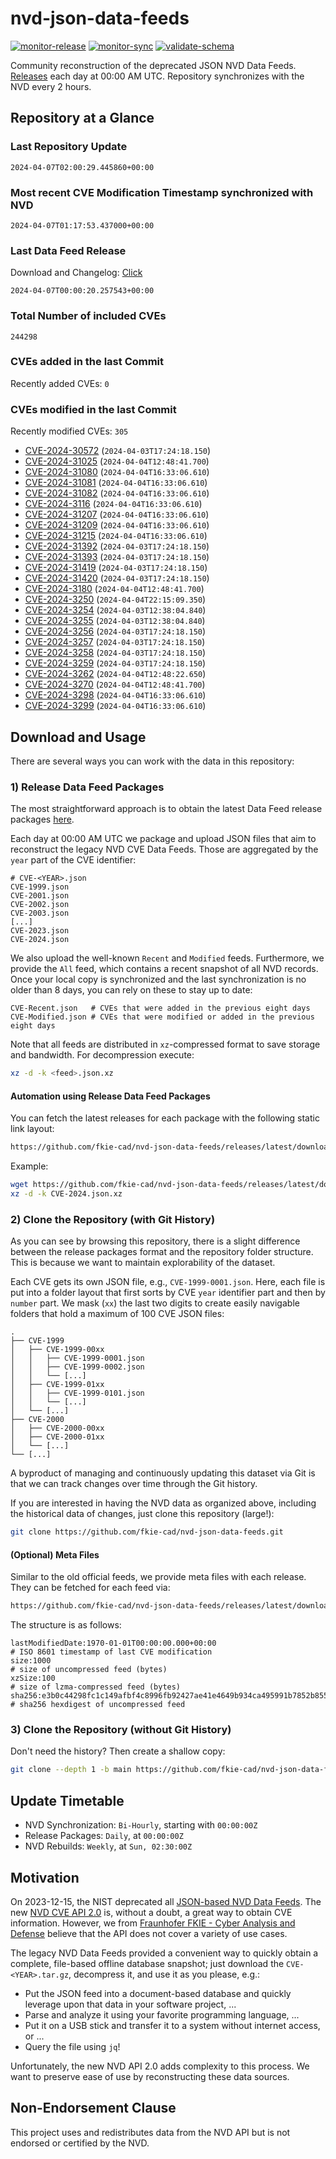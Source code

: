 # nvd-json-data-feeds

[![monitor-release](https://github.com/fkie-cad/nvd-json-data-feeds/actions/workflows/monitor_release.yml/badge.svg)](https://github.com/fkie-cad/nvd-json-data-feeds/actions/workflows/monitor_release.yml)
[![monitor-sync](https://github.com/fkie-cad/nvd-json-data-feeds/actions/workflows/monitor_sync.yml/badge.svg)](https://github.com/fkie-cad/nvd-json-data-feeds/actions/workflows/monitor_sync.yml)
[![validate-schema](https://github.com/fkie-cad/nvd-json-data-feeds/actions/workflows/validate_schema.yml/badge.svg)](https://github.com/fkie-cad/nvd-json-data-feeds/actions/workflows/validate_schema.yml)

Community reconstruction of the deprecated JSON NVD Data Feeds.
[Releases](https://github.com/fkie-cad/nvd-json-data-feeds/releases/latest) each day at 00:00 AM UTC.
Repository synchronizes with the NVD every 2 hours.

## Repository at a Glance

### Last Repository Update

```plain
2024-04-07T02:00:29.445860+00:00
```

### Most recent CVE Modification Timestamp synchronized with NVD

```plain
2024-04-07T01:17:53.437000+00:00
```

### Last Data Feed Release

Download and Changelog: [Click](https://github.com/fkie-cad/nvd-json-data-feeds/releases/latest)

```plain
2024-04-07T00:00:20.257543+00:00
```

### Total Number of included CVEs

```plain
244298
```

### CVEs added in the last Commit

Recently added CVEs: `0`



### CVEs modified in the last Commit

Recently modified CVEs: `305`

- [CVE-2024-30572](CVE-2024/CVE-2024-305xx/CVE-2024-30572.json) (`2024-04-03T17:24:18.150`)
- [CVE-2024-31025](CVE-2024/CVE-2024-310xx/CVE-2024-31025.json) (`2024-04-04T12:48:41.700`)
- [CVE-2024-31080](CVE-2024/CVE-2024-310xx/CVE-2024-31080.json) (`2024-04-04T16:33:06.610`)
- [CVE-2024-31081](CVE-2024/CVE-2024-310xx/CVE-2024-31081.json) (`2024-04-04T16:33:06.610`)
- [CVE-2024-31082](CVE-2024/CVE-2024-310xx/CVE-2024-31082.json) (`2024-04-04T16:33:06.610`)
- [CVE-2024-3116](CVE-2024/CVE-2024-31xx/CVE-2024-3116.json) (`2024-04-04T16:33:06.610`)
- [CVE-2024-31207](CVE-2024/CVE-2024-312xx/CVE-2024-31207.json) (`2024-04-04T16:33:06.610`)
- [CVE-2024-31209](CVE-2024/CVE-2024-312xx/CVE-2024-31209.json) (`2024-04-04T16:33:06.610`)
- [CVE-2024-31215](CVE-2024/CVE-2024-312xx/CVE-2024-31215.json) (`2024-04-04T16:33:06.610`)
- [CVE-2024-31392](CVE-2024/CVE-2024-313xx/CVE-2024-31392.json) (`2024-04-03T17:24:18.150`)
- [CVE-2024-31393](CVE-2024/CVE-2024-313xx/CVE-2024-31393.json) (`2024-04-03T17:24:18.150`)
- [CVE-2024-31419](CVE-2024/CVE-2024-314xx/CVE-2024-31419.json) (`2024-04-03T17:24:18.150`)
- [CVE-2024-31420](CVE-2024/CVE-2024-314xx/CVE-2024-31420.json) (`2024-04-03T17:24:18.150`)
- [CVE-2024-3180](CVE-2024/CVE-2024-31xx/CVE-2024-3180.json) (`2024-04-04T12:48:41.700`)
- [CVE-2024-3250](CVE-2024/CVE-2024-32xx/CVE-2024-3250.json) (`2024-04-04T22:15:09.350`)
- [CVE-2024-3254](CVE-2024/CVE-2024-32xx/CVE-2024-3254.json) (`2024-04-03T12:38:04.840`)
- [CVE-2024-3255](CVE-2024/CVE-2024-32xx/CVE-2024-3255.json) (`2024-04-03T12:38:04.840`)
- [CVE-2024-3256](CVE-2024/CVE-2024-32xx/CVE-2024-3256.json) (`2024-04-03T17:24:18.150`)
- [CVE-2024-3257](CVE-2024/CVE-2024-32xx/CVE-2024-3257.json) (`2024-04-03T17:24:18.150`)
- [CVE-2024-3258](CVE-2024/CVE-2024-32xx/CVE-2024-3258.json) (`2024-04-03T17:24:18.150`)
- [CVE-2024-3259](CVE-2024/CVE-2024-32xx/CVE-2024-3259.json) (`2024-04-03T17:24:18.150`)
- [CVE-2024-3262](CVE-2024/CVE-2024-32xx/CVE-2024-3262.json) (`2024-04-04T12:48:22.650`)
- [CVE-2024-3270](CVE-2024/CVE-2024-32xx/CVE-2024-3270.json) (`2024-04-04T12:48:41.700`)
- [CVE-2024-3298](CVE-2024/CVE-2024-32xx/CVE-2024-3298.json) (`2024-04-04T16:33:06.610`)
- [CVE-2024-3299](CVE-2024/CVE-2024-32xx/CVE-2024-3299.json) (`2024-04-04T16:33:06.610`)


## Download and Usage

There are several ways you can work with the data in this repository:

### 1) Release Data Feed Packages

The most straightforward approach is to obtain the latest Data Feed release packages [here](https://github.com/fkie-cad/nvd-json-data-feeds/releases/latest).

Each day at 00:00 AM UTC we package and upload JSON files that aim to reconstruct the legacy NVD CVE Data Feeds.
Those are aggregated by the `year` part of the CVE identifier:

```
# CVE-<YEAR>.json
CVE-1999.json
CVE-2001.json
CVE-2002.json
CVE-2003.json
[...]
CVE-2023.json
CVE-2024.json
```

We also upload the well-known `Recent` and `Modified` feeds.
Furthermore, we provide the `All` feed, which contains a recent snapshot of all NVD records.
Once your local copy is synchronized and the last synchronization is no older than 8 days, you can rely on these to stay up to date:

```plain
CVE-Recent.json   # CVEs that were added in the previous eight days
CVE-Modified.json # CVEs that were modified or added in the previous eight days
```

Note that all feeds are distributed in `xz`-compressed format to save storage and bandwidth.
For decompression execute:

```sh
xz -d -k <feed>.json.xz
```

#### Automation using Release Data Feed Packages

You can fetch the latest releases for each package with the following static link layout:

```sh
https://github.com/fkie-cad/nvd-json-data-feeds/releases/latest/download/CVE-<YEAR>.json.xz
```

Example:

```sh
wget https://github.com/fkie-cad/nvd-json-data-feeds/releases/latest/download/CVE-2024.json.xz
xz -d -k CVE-2024.json.xz
```

### 2) Clone the Repository (with Git History)

As you can see by browsing this repository, there is a slight difference between the release packages format and the repository folder structure.
This is because we want to maintain explorability of the dataset.

Each CVE gets its own JSON file, e.g., `CVE-1999-0001.json`.
Here, each file is put into a folder layout that first sorts by CVE `year` identifier part and then by `number` part.
We mask (`xx`) the last two digits to create easily navigable folders that hold a maximum of 100 CVE JSON files:

```plain
.
├── CVE-1999
│   ├── CVE-1999-00xx
│   │   ├── CVE-1999-0001.json
│   │   ├── CVE-1999-0002.json
│   │   └── [...]
│   ├── CVE-1999-01xx
│   │   ├── CVE-1999-0101.json
│   │   └── [...]
│   └── [...]
├── CVE-2000
│   ├── CVE-2000-00xx
│   ├── CVE-2000-01xx
│   └── [...]
└── [...]
```

A byproduct of managing and continuously updating this dataset via Git is that we can track changes over time through the Git history.

If you are interested in having the NVD data as organized above, including the historical data of changes, just clone this repository (large!):

```sh
git clone https://github.com/fkie-cad/nvd-json-data-feeds.git
```

#### (Optional) Meta Files

Similar to the old official feeds, we provide meta files with each release. They can be fetched for each feed via:

```sh
https://github.com/fkie-cad/nvd-json-data-feeds/releases/latest/download/CVE-<YEAR>.meta
```

The structure is as follows:

```plain
lastModifiedDate:1970-01-01T00:00:00.000+00:00                          # ISO 8601 timestamp of last CVE modification
size:1000                                                               # size of uncompressed feed (bytes)
xzSize:100                                                              # size of lzma-compressed feed (bytes)
sha256:e3b0c44298fc1c149afbf4c8996fb92427ae41e4649b934ca495991b7852b855 # sha256 hexdigest of uncompressed feed
```

### 3) Clone the Repository (without Git History)

Don't need the history? Then create a shallow copy:

```sh
git clone --depth 1 -b main https://github.com/fkie-cad/nvd-json-data-feeds.git
```


## Update Timetable

* NVD Synchronization: `Bi-Hourly`, starting with `00:00:00Z`
* Release Packages: `Daily`, at `00:00:00Z`
* NVD Rebuilds: `Weekly`, at `Sun, 02:30:00Z`


## Motivation

On 2023-12-15, the NIST deprecated all [JSON-based NVD Data Feeds](https://nvd.nist.gov/vuln/data-feeds#divRetirementBanner-1).
The new [NVD CVE API 2.0](https://nvd.nist.gov/developers/vulnerabilities) is, without a doubt, a great way to obtain CVE information.
However, we from [Fraunhofer FKIE - Cyber Analysis and Defense](https://www.fkie.fraunhofer.de/en/departments/cad.html) believe that the API does not cover a variety of use cases.

The legacy NVD Data Feeds provided a convenient way to quickly obtain a complete, file-based offline database snapshot; just download the `CVE-<YEAR>.tar.gz`, decompress it, and use it as you please, e.g.:

- Put the JSON feed into a document-based database and quickly leverage upon that data in your software project, ...
- Parse and analyze it using your favorite programming language, ...
- Put it on a USB stick and transfer it to a system without internet access, or ...
- Query the file using `jq`!

Unfortunately, the new NVD API 2.0 adds complexity to this process.
We want to preserve ease of use by reconstructing these data sources.

## Non-Endorsement Clause

This project uses and redistributes data from the NVD API but is not endorsed or certified by the NVD.